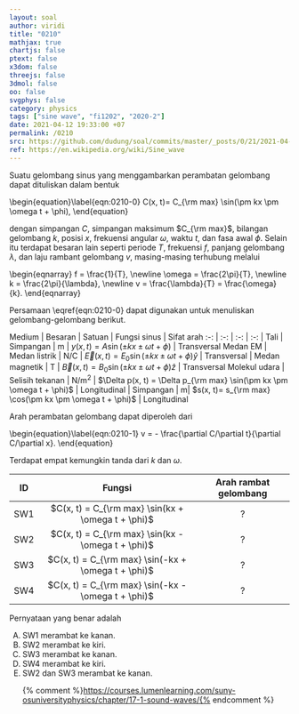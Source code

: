 ```yaml
---
layout: soal
author: viridi
title: "0210"
mathjax: true
chartjs: false
ptext: false
x3dom: false
threejs: false
3dmol: false
oo: false
svgphys: false
category: physics
tags: ["sine wave", "fi1202", "2020-2"]
date: 2021-04-12 19:33:00 +07
permalink: /0210
src: https://github.com/dudung/soal/commits/master/_posts/0/21/2021-04-12-sine-wave-0.md
ref: https://en.wikipedia.org/wiki/Sine_wave
---
```

Suatu gelombang sinus yang menggambarkan perambatan gelombang dapat dituliskan dalam bentuk

\begin{equation}\label{eqn:0210-0}
C(x, t)= C_{\rm max} \sin(\pm kx \pm \omega t + \phi),
\end{equation}

dengan simpangan $C$, simpangan maksimum $C_{\rm max}$, bilangan gelombang $k$, posisi $x$, frekuensi angular $\omega$, waktu $t$, dan fasa awal $\phi$. Selain itu terdapat besaran lain seperti periode $T$, frekuensi $f$, panjang gelombang $\lambda$, dan laju rambant gelombang $v$, masing-masing terhubung melalui

\begin{eqnarray}
f = \frac{1}{T}, \newline
\omega = \frac{2\pi}{T}, \newline
k = \frac{2\pi}{\lambda}, \newline
v = \frac{\lambda}{T} = \frac{\omega}{k}.
\end{eqnarray}

Persamaan \eqref{eqn:0210-0} dapat digunakan untuk menuliskan gelombang-gelombang berikut.

Medium | Besaran | Satuan | Fungsi sinus | Sifat arah
:-: | :-: | :-: | :-: |
Tali | Simpangan | m | $y(x, t) = A \sin (\pm kx \pm \omega t + \phi)$ | Transversal
Medan EM | Medan listrik | N/C | $\vec{E}(x, t) = E_0 \sin(\pm kx \pm \omega t + \phi) \hat{y}$ | Transversal
| Medan magnetik | T | $\vec{B}(x, t) = B_0 \sin(\pm kx \pm \omega t + \phi) \hat{z}$ | Transversal
Molekul udara | Selisih tekanan | N/m$^2$ | $\Delta p(x, t) = \Delta p_{\rm max} \sin(\pm kx \pm \omega t + \phi)$ | Longitudinal
| Simpangan | m| $s(x, t)= s_{\rm max} \cos(\pm kx \pm \omega t + \phi)$ | Longitudinal

Arah perambatan gelombang dapat diperoleh dari

\begin{equation}\label{eqn:0210-1}
v = - \frac{\partial C/\partial t}{\partial C/\partial x}.
\end{equation}

Terdapat empat kemungkin tanda dari $k$ dan $\omega$.

ID | Fungsi | Arah rambat gelombang
:-: | :-: | :-:
SW1 | $C(x, t) = C_{\rm max} \sin(kx + \omega t + \phi)$ | ?
SW2 | $C(x, t) = C_{\rm max} \sin(kx - \omega t + \phi)$ | ?
SW3 | $C(x, t) = C_{\rm max} \sin(-kx + \omega t + \phi)$ | ?
SW4 | $C(x, t) = C_{\rm max} \sin(-kx - \omega t + \phi)$ | ?

Pernyataan yang benar adalah

<ol type="A">
<li>SW1 merambat ke kanan.
<li>SW2 merambat ke kiri.
<li>SW3 merambat ke kanan.
<li>SW4 merambat ke kiri.
<li>SW2 dan SW3 merambat ke kanan.

{% comment %}https://courses.lumenlearning.com/suny-osuniversityphysics/chapter/17-1-sound-waves/{% endcomment %}
